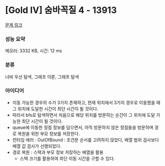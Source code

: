 # [Gold IV] 숨바꼭질 4 - 13913 

[문제 링크](https://www.acmicpc.net/problem/13913) 

### 성능 요약

메모리: 3332 KB, 시간: 12 ms

### 분류

너비 우선 탐색, 그래프 이론, 그래프 탐색

### 아이디어

- 이동 가능한 경우의 수가 3가지 존재하고, 현재 위치에서 3가지 경우로 이동했을 때 그 위치에 도달한 시간이 최단 시간이 될 것이다.
- 따라서 bfs로 탐색하면서 처음으로 해당 위치를 방문하는 순간이 그 위치에 도달 가능한 최단 시간이 될 것이다.
- queue에 이동한 정점 정보를 담으면서, 아직 방문하지 않은 정점들을 방문하며 경로 복원을 위한 부모 정보를 저장한다.
- 런타임 에러 : OutOfBound : 조건문 순서를 고려하지 않았다, 배열 범위 검사보다 배열 값 검사가 선행되었다.
- 경로 복원 : 스택과 부모 정보 저장하는 배열을 활용
  - 스택 크기를 활용하여 최단 이동 시간을 구할 수 있다.
